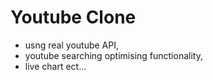 # Youtube Clone 

* usng real youtube API,
* youtube searching optimising functionality,
* live chart ect...

